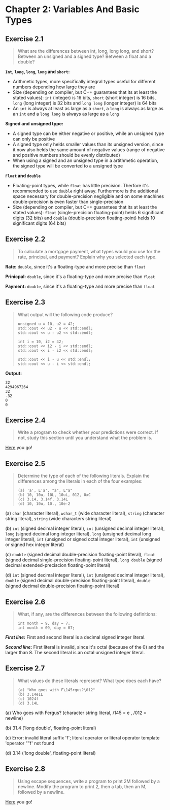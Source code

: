 # Chapter 2: Variables And Basic Types

## Exercise 2.1
>What are the differences between int, long, long long, and short? Between an unsigned and a signed type? Between a float and a double?

**`Int`, `long`, `long`, `long` and `short`:**
- Arithmetic types, more specifically integral types useful for different numbers depending how large they are
- Size (depending on compiler, but C++ guarantees that its at least the stated values): `int` (integer) is 16 bits, `short` (short integer) is 16 bits, `long` (long integer) is 32 bits and `long long` (longer integer) is 64 bits
- An `int` is always at least as large as a `short`, a `long` is always as large as an `int` and a `long long` is always as large as a `long`

**Signed and unsigned type:**
- A signed type can be either negative or positive, while an unsigned type can only be positive
- A signed type only helds smaller values than its unsigned version, since it now also helds the same amount of negative values (range of negative and positive numbers should be evenly distributed)
- When using a signed and an unsigned type in a artithmetic operation, the signed type will be converted to a unsigned type

**`Float` and `double`**
- Floating-point types, while `float` has little precision. Therfore it's recommended to use `double` right away. Furthermore is the additional space necessary for double-precision negligible and on some machines double-precision is even faster than single-precision
- Size (depending on compiler, but C++ guarantees that its at least the stated values): `float` (single-precision floating-point) helds 6 significant digits (32 bits) and `double` (double-precision floating-point) helds 10 significant digits (64 bits)

## Exercise 2.2
>To calculate a mortgage payment, what types would you use for the rate, principal, and payment? Explain why you selected each type.

**Rate:** `double`, since it's a floating-type and more precise than `float`

**Prinicpal:** `double`, since it's a floating-type and more precise than `float`

**Payment:** `double`, since it's a floating-type and more precise than `float`

## Exercise 2.3
>What output will the following code produce?
>```
>unsigned u = 10, u2 = 42;
>std::cout << u2 - u << std::endl;
>std::cout << u - u2 << std::endl;
>
>int i = 10, i2 = 42;
>std::cout << i2 - i << std::endl;
>std::cout << i - i2 << std::endl;
>	
>std::cout << i - u << std::endl;
>std::cout << u - i << std::endl;
>```

**Output:** 
```
32
4294967264
32
-32
0
0
```

## Exercise 2.4
>Write a program to check whether your predictions were correct. If not, study this section until you understand what the problem is.

[Here](prog2_4.cpp) you go!

## Exercise 2.5
>Determine the type of each of the following literals. Explain the differences among the literals in each of the four examples:
>```
>(a) 'a', L'a', "a", L"a"
>(b) 10, 10u, 10L, 10uL, 012, 0xC
>(c) 3.14, 3.14f, 3.14L
>(d) 10, 10u, 10., 10e-2
>```
(a) `char` (character literal), `wchar_t` (wide character literal), `string` (character string literal), `string` (wide characters string literal)

(b) `int` (signed decimal integer literal), `int` (unsigned decimal integer literal), `long` (signed decimal long integer literal), `long` (unsigned decimal long integer literal), `int` (unsigned or signed octal integer literal), `int` (unsigned or signed hex integer literal)

(c) `double` (signed decimal double-precision floating-point literal), `float` (signed decimal single-precision floating-point literal), `long double` (signed decimal extended-preciscion floating-point literal)

(d) `int` (signed decimal integer literal), `int` (unsigned decimal integer literal), `double` (signed decimal double-precision floating-point literal), `double` (signed decimal double-precision floating-point literal)

## Exercise 2.6
>What, if any, are the differences between the following definitions:
>```
>int month = 9, day = 7;
>int month = 09, day = 07;
>```

***First line:*** First and second literal is a decimal signed integer literal.

***Second line:*** First literal is invalid, since it's octal (because of the 0) and the larger than 8. The second literal is an octal unsigned integer literal.

## Exercise 2.7
> What values do these literals represent? What type does each have?
>```
>(a) "Who goes with F\145rgus?\012"
>(b) 3.14e1L
>(c) 1024f
>(d) 3.14L
>```

(a) Who goes with Fergus? (character string literal, /145 = e , /012 = newline)

(b) 31.4 ('long double', floating-point literal)

(c) Error: invalid literal suffix 'f'; literal operator or literal operator template 'operator ""f' not found

(d) 3.14 ('long double', floating-point literal)

## Exercise 2.8
>Using escape sequences, write a program to print 2M followed by a newline. Modify the program to print 2, then a tab, then an M, followed by a newline.

[Here](prog2_8.cpp) you go!